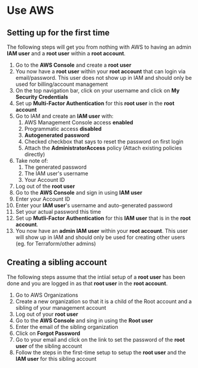 # Use AWS

## Setting up for the first time

The following steps will get you from nothing with AWS to having an admin **IAM user** and a **root user** within a **root account**.

1. Go to the **AWS Console** and create a **root user**
2. You now have a **root user** within your **root account** that can login via email/password. This user does not show up in IAM and should only be used for billing/account management
3. On the top navigation bar, click on your username and click on **My Security Credentials**
4. Set up **Multi-Factor Authentication** for this **root user** in the **root account**
5. Go to IAM and create an **IAM user** with:
   1. AWS Management Console access **enabled**
   2. Programmatic access **disabled**
   3. **Autogenerated password**
   4. Checked checkbox that says to reset the password on first login
   5. Attach the **AdministratorAccess** policy \(Attach existing policies directly\)
6. Take note of:
   1. The generated password
   2. The IAM user's username
   3. Your Account ID
7. Log out of the **root user**
8. Go to the **AWS Console** and sign in using **IAM user**
9. Enter your Account ID
10. Enter your **IAM user**'s username and auto-generated password
11. Set your actual password this time
12. Set up **Mutli-Factor Authentication** for this **IAM user** that is in the **root account**.
13. You now have an **admin IAM user** within your **root account**. This user will show up in IAM and should only be used for creating other users \(eg. for Terraform/other admins\)

## Creating a sibling account

The following steps assume that the intiial setup of a **root user** has been done and you are logged in as that **root user** in the **root account**.

1. Go to AWS Organizations
2. Create a new organization so that it is a child of the Root account and a sibling of your management account
3. Log out of your **root user**
4. Go to the **AWS Console** and sing in using the **Root user**
5. Enter the email of the sibling organization
6. Click on **Forgot Password**
7. Go to your email and click on the link to set the password of the **root user** of the sibling account
8. Follow the steps in the first-time setup to setup the **root user** and the **IAM user** for this sibling account

